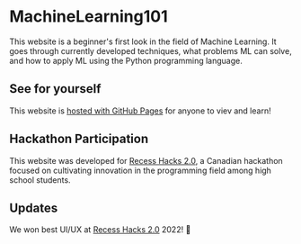 # MachineLearning101

This website is a beginner's first look in the field of Machine Learning.
It goes through currently developed techniques, what problems ML can solve,
and how to apply ML using the Python programming language.

## See for yourself

This website is [hosted with GitHub Pages][1] for anyone to viev and learn!

## Hackathon Participation

This website was developed for [Recess Hacks 2.0][2], a Canadian hackathon
focused on cultivating innovation in the programming field among high school students.

## Updates 

We won best UI/UX at [Recess Hacks 2.0][2] 2022! 🥇

[1]: https://musaaqeel.github.io/MachineLearning101/
[2]: https://recess-hacks-2022.devpost.com/
